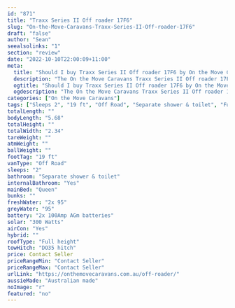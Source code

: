```yaml
---
id: "871"
title: "Traxx Series II Off roader 17F6"
slug: "On-the-Move-Caravans-Traxx-Series-II-Off-roader-17F6"
draft: "false"
author: "Sean"
seealsolinks: "1"
section: "review"
date: "2022-10-10T22:00:09+11:00"
meta:
  title: "Should I buy Traxx Series II Off roader 17F6 by On the Move Caravans?"
  description: "The On the Move Caravans Traxx Series II Off roader 17F6 is classed as Off Road, and sleeps 2 people. It is Australian made and comes in at 19 ft. It generally has Separate shower & toilet."
  ogtitle: "Should I buy Traxx Series II Off roader 17F6 by On the Move Caravans?"
  ogdescription: "The On the Move Caravans Traxx Series II Off roader 17F6 is classed as Off Road, and sleeps 2 people. It is Australian made and comes in at 19 ft. It generally has Separate shower & toilet."
categories: ["On the Move Caravans"]
tags: ["Sleeps 2", "19 ft", "Off Road", "Separate shower & toilet", "Full height", "Price Unknown", "Australian made"]
totalLength: ""
bodyLength: "5.68"
totalHeight: ""
totalWidth: "2.34"
tareWeight: ""
atmWeight: ""
ballWeight: ""
footTag: "19 ft"
vanType: "Off Road"
sleeps: "2"
bathroom: "Separate shower & toilet"
internalBathroom: "Yes"
mainBed: "Queen"
bunks: ""
freshWater: "2x 95"
greyWater: "95"
battery: "2x 100Amp AGm batteries"
solar: "300 Watts"
airCon: "Yes"
hybrid: ""
roofType: "Full height"
towHitch: "DO35 hitch"
price: Contact Seller
priceRangeMin: "Contact Seller"
priceRangeMax: "Contact Seller"
urlLink: "https://onthemovecaravans.com.au/off-roader/"
aussieMade: "Australian made"
noImage: "r"
featured: "no"
---
```


